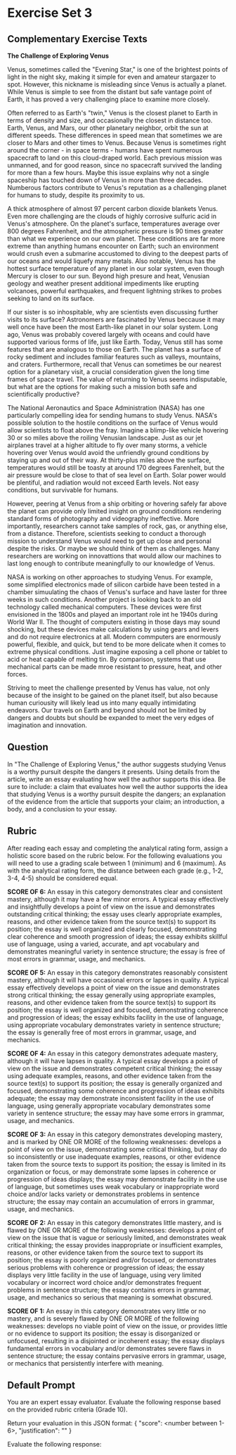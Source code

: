 # Exercise Set 3


## Complementary Exercise Texts

**The Challenge of Exploring Venus**

Venus, sometimes called the "Evening Star," is one of the brightest points of light in the night sky, making it simple for even and amateur stargazer to spot. However, this nickname is misleading since Venus is actually a planet. While Venus is simple to see from the distant but safe vantage point of Earth, it has proved a very challenging place to examine more closely.

Often referred to as Earth's "twin," Venus is the closest planet to Earth in terms of density and size, and occasionally the closest in distance too. Earth, Venus, and Mars, our other planetary neighbor, orbit the sun at different speeds. These differences in speed mean that sometimes we are closer to Mars and other times to Venus. Because Venus is sometimes right around the corner - in space terms - humans have spent numerous spacecraft to land on this cloud-draped world. Each previous mission was unmanned, and for good reason, since no spacecraft survived the landing for more than a few hours. Maybe this issue explains why not a single spaceship has touched down of Venus in more than three decades. Numberous factors contribute to Venus's reputation as a challenging planet for humans to study, despite its proximity to us.

A thick atmosphere of almost 97 percent carbon dioxide blankets Venus. Even more challenging are the clouds of highly corrosive sulfuric acid in Venus's atmosphere. On the planet's surface, temperatures average over 800 degrees Fahrenheit, and the atmospheric pressure is 90 times greater than what we experience on our own planet. These conditions are far more extreme than anything humans encounter on Earth; such an environment would crush even a submarine accustomed to diving to the deepest parts of our oceans and would liquefy many metals. Also notable, Venus has the hottest surface temperature of any planet in our solar system, even though Mercury is closer to our sun. Beyond high presure and heat, Venusian geology and weather present additional impediments like erupting volcanoes, powerful earthquakes, and frequent lightning strikes to probes seeking to land on its surface.

If our sister is so inhospitable, why are scientists even discussing further visits to its surface? Astronomers are fascinated by Venus beccause it may well once have been the most Earth-like planet in our solar system. Long ago, Venus was probably covered largely with oceans and could have supported various forms of life, just like Earth. Today, Venus still has some features that are analogous to those on Earth. The planet has a surface of rocky sediment and includes familiar features such as valleys, mountains, and craters. Furthermore, recall that Venus can sometimes be our nearest option for a planetary visit, a crucial consideration given the long time frames of space travel. The value of returning to Venus seems indisputable, but what are the options for making such a mission both safe and scientifically productive?

The National Aeronautics and Space Administration (NASA) has one particularly compelling idea for sending humans to study Venus. NASA's possible solution to the hostile conditions on the surface of Venus would allow scientists to float above the fray. Imagine a blimp-like vehicle hovering 30 or so miles above the roiling Venusian landscape. Just as our jet airplanes travel at a higher altitude to fly over many storms, a vehicle hovering over Venus would avoid the unfriendly ground conditions by staying up and out of their way. At thirty-plus miles above the surface, temperatures would still be toasty at around 170 degrees Farenheit, but the air pressure would be close to that of sea level on Earth. Solar power would be plentiful, and radiation would not exceed Earth levels. Not easy conditions, but survivable for humans.

However, peering at Venus from a ship orbiting or hovering safely far above the planet can provide only limited insight on ground conditions rendering standard forms of photography and videography ineffective. More importantly, researchers cannot take samples of rock, gas, or anything else, from a distance. Therefore, scientists seeking to conduct a thorough mission to understand Venus would need to get up close and personal despite the risks. Or maybe we should think of them as challenges. Many researchers are working on innovattions that would allow our machines to last long enough to contribute meaningfully to our knowledge of Venus.

NASA is working on other approaches to studying Venus. For example, some simplified electronics made of silicon carbide have been tested in a chamber simuulating the chaos of Venus's surface and have laster for three weeks in such conditions. Another project is looking back to an old technology called mechanical computers. These devices were first envisioned in the 1800s and played an important role int he 1940s during World War II. The thought of computers existing in those days may sound shocking, but these devices make calculations by using gears and levers and do not require electronics at all. Modern commputers are enormously powerful, flexible, and quick, but tend to be more delicate when it comes to extreme physical conditions. Just imagine exposing a cell phone or tablet to acid or heat capable of melting tin. By comparison, systems that use mechanical parts can be made mroe resistant to pressure, heat, and other forces.

Striving to meet the challenge presented by Venus has value, not only because of the insight to be gained on the planet itself, but also because human curiousity will likely lead us into many equally intimidating endeavors. Our travels on Earth and beyond should not be limited by dangers and doubts but should be expanded to meet the very edges of imagination and innovation.

## Question
In "The Challenge of Exploring Venus," the author suggests studying Venus is a worthy pursuit despite the dangers it presents. Using details from the article, write an essay evaluating how well the author supports this idea. Be sure to include: a claim that evaluates how well the author supports the idea that studying Venus is a worthy pursuit despite the dangers; an explanation of the evidence from the article that supports your claim; an introduction, a body, and a conclusion to your essay.

## Rubric
After reading each essay and completing the analytical rating form, assign a holistic score based on the rubric below. For the following evaluations you will need to use a grading scale between 1 (minimum) and 6 (maximum). As with the analytical rating form, the distance between each grade (e.g., 1-2, 3-4, 4-5) should be considered equal.

**SCORE OF 6:** An essay in this category demonstrates clear and consistent mastery, although it may have a few minor errors. A typical essay effectively and insightfully develops a point of view on the issue and demonstrates outstanding critical thinking; the essay uses clearly appropriate examples, reasons, and other evidence taken from the source text(s) to support its position; the essay is well organized and clearly focused, demonstrating clear coherence and smooth progression of ideas; the essay exhibits skillful use of language, using a varied, accurate, and apt vocabulary and demonstrates meaningful variety in sentence structure; the essay is free of most errors in grammar, usage, and mechanics.

**SCORE OF 5:** An essay in this category demonstrates reasonably consistent mastery, although it will have occasional errors or lapses in quality. A typical essay effectively develops a point of view on the issue and demonstrates strong critical thinking; the essay generally using appropriate examples, reasons, and other evidence taken from the source text(s) to support its position; the essay is well organized and focused, demonstrating coherence and progression of ideas; the essay exhibits facility in the use of language, using appropriate vocabulary demonstrates variety in sentence structure; the essay is generally free of most errors in grammar, usage, and mechanics.

**SCORE OF 4:** An essay in this category demonstrates adequate mastery, although it will have lapses in quality. A typical essay develops a point of view on the issue and demonstrates competent critical thinking; the essay using adequate examples, reasons, and other evidence taken from the source text(s) to support its position; the essay is generally organized and focused, demonstrating some coherence and progression of ideas exhibits adequate; the essay may demonstrate inconsistent facility in the use of language, using generally appropriate vocabulary demonstrates some variety in sentence structure; the essay may have some errors in grammar, usage, and mechanics.

**SCORE OF 3:** An essay in this category demonstrates developing mastery, and is marked by ONE OR MORE of the following weaknesses: develops a point of view on the issue, demonstrating some critical thinking, but may do so inconsistently or use inadequate examples, reasons, or other evidence taken from the source texts to support its position; the essay is limited in its organization or focus, or may demonstrate some lapses in coherence or progression of ideas displays; the essay may demonstrate facility in the use of language, but sometimes uses weak vocabulary or inappropriate word choice and/or lacks variety or demonstrates problems in sentence structure; the essay may contain an accumulation of errors in grammar, usage, and mechanics.

**SCORE OF 2:** An essay in this category demonstrates little mastery, and is flawed by ONE OR MORE of the following weaknesses: develops a point of view on the issue that is vague or seriously limited, and demonstrates weak critical thinking; the essay provides inappropriate or insufficient examples, reasons, or other evidence taken from the source text to support its position; the essay is poorly organized and/or focused, or demonstrates serious problems with coherence or progression of ideas; the essay displays very little facility in the use of language, using very limited vocabulary or incorrect word choice and/or demonstrates frequent problems in sentence structure; the essay contains errors in grammar, usage, and mechanics so serious that meaning is somewhat obscured.

**SCORE OF 1:** An essay in this category demonstrates very little or no mastery, and is severely flawed by ONE OR MORE of the following weaknesses: develops no viable point of view on the issue, or provides little or no evidence to support its position; the essay is disorganized or unfocused, resulting in a disjointed or incoherent essay; the essay displays fundamental errors in vocabulary and/or demonstrates severe flaws in sentence structure; the essay contains pervasive errors in grammar, usage, or mechanics that persistently interfere with meaning.

## Default Prompt
You are an expert essay evaluator. Evaluate the following response based on the provided rubric criteria (Grade 10).

Return your evaluation in this JSON format:
{
    "score": <number between 1-6>,
    "justification": "<brief explanation of why this score was given>"
}

Evaluate the following response: